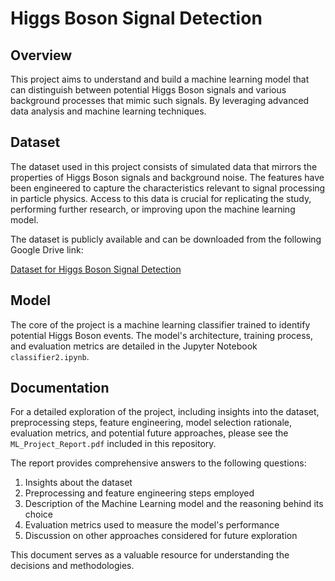 # Higgs Boson Signal Detection

## Overview
This project aims to understand and build a machine learning model that can distinguish between potential Higgs Boson signals and various background processes that mimic such signals. By leveraging advanced data analysis and machine learning techniques.

## Dataset

The dataset used in this project consists of simulated data that mirrors the properties of Higgs Boson signals and background noise. The features have been engineered to capture the characteristics relevant to signal processing in particle physics. Access to this data is crucial for replicating the study, performing further research, or improving upon the machine learning model.

The dataset is publicly available and can be downloaded from the following Google Drive link:

[Dataset for Higgs Boson Signal Detection](https://drive.google.com/drive/folders/1laK0bLR8puFd_J3jqZC_RNFmau1UL3MQ?usp=sharing)

## Model
The core of the project is a machine learning classifier trained to identify potential Higgs Boson events. The model's architecture, training process, and evaluation metrics are detailed in the Jupyter Notebook `classifier2.ipynb`.

## Documentation

For a detailed exploration of the project, including insights into the dataset, preprocessing steps, feature engineering, model selection rationale, evaluation metrics, and potential future approaches, please see the `ML_Project_Report.pdf` included in this repository.

The report provides comprehensive answers to the following questions:

1. Insights about the dataset
2. Preprocessing and feature engineering steps employed
3. Description of the Machine Learning model and the reasoning behind its choice
4. Evaluation metrics used to measure the model's performance
5. Discussion on other approaches considered for future exploration

This document serves as a valuable resource for understanding the decisions and methodologies.